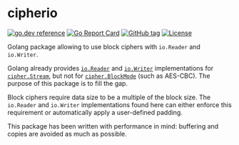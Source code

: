 # cipherio

[![go.dev reference](https://img.shields.io/badge/go.dev-reference-007d9c)](https://pkg.go.dev/github.com/connesc/cipherio)
[![Go Report Card](https://goreportcard.com/badge/github.com/connesc/cipherio)](https://goreportcard.com/report/github.com/connesc/cipherio)
[![GitHub tag](https://img.shields.io/github/v/tag/connesc/cipherio?sort=semver)](https://github.com/connesc/cipherio/tags)
[![License](https://img.shields.io/github/license/connesc/cipherio)](LICENSE)

Golang package allowing to use block ciphers with `io.Reader` and `io.Writer`.

Golang already provides [`io.Reader`](https://golang.org/pkg/io/#Reader) and [`io.Writer`](https://golang.org/pkg/io/#Writer) implementations for [`cipher.Stream`](https://golang.org/pkg/crypto/cipher/#Stream), but not for [`cipher.BlockMode`](https://golang.org/pkg/crypto/cipher/#BlockMode) (such as AES-CBC). The purpose of this package is to fill the gap.

Block ciphers require data size to be a multiple of the block size. The `io.Reader` and `io.Writer` implementations found here can either enforce this requirement or automatically apply a user-defined padding.

This package has been written with performance in mind: buffering and copies are avoided as much as possible.
